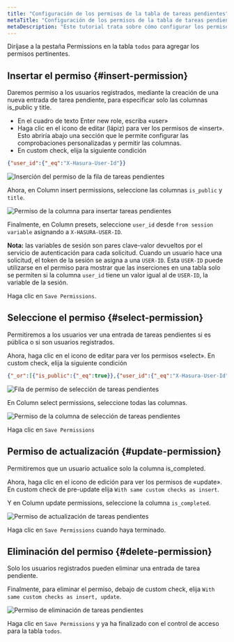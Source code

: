 ```yaml
---
title: "Configuración de los permisos de la tabla de tareas pendientes"
metaTitle: "Configuración de los permisos de la tabla de tareas pendientes | Tutorial de GraphQL de Hasura"
metaDescription: "Este tutorial trata sobre cómo configurar los permisos de la tabla de tareas pendientes para insertar, seleccionar, actualizar y eliminar las operaciones mediante el uso de la consola de Hasura"
---
```


Diríjase a la pestaña Permissions en la tabla `todos` para agregar los permisos pertinentes.

## Insertar el permiso {#insert-permission}

Daremos permiso a los usuarios registrados, mediante la creación de una nueva entrada de tarea pendiente, para especificar solo las columnas is_public y title.

- En el cuadro de texto Enter new role, escriba «user»
- Haga clic en el icono de editar (lápiz) para ver los permisos de «insert». Esto abriría abajo una sección que le permite configurar las comprobaciones personalizadas y permitir las columnas.
- En custom check, elija la siguiente condición

```json
{"user_id":{"_eq":"X-Hasura-User-Id"}}
```

![Inserción del permiso de la fila de tareas pendientes](https://graphql-engine-cdn.hasura.io/learn-hasura/assets/graphql-hasura/todos-table-row-permission-insert.png)

Ahora, en Column insert permissions, seleccione las columnas `is_public` y `title`.

![Permiso de la columna para insertar tareas pendientes](https://graphql-engine-cdn.hasura.io/learn-hasura/assets/graphql-hasura/todos-insert-column-permission.png)

Finalmente, en Column presets, seleccione `user_id` desde `from session variable` asignando a `X-HASURA-USER-ID`.

**Nota:** las variables de sesión son pares clave-valor devueltos por el servicio de autenticación para cada solicitud. Cuando un usuario hace una solicitud, el token de la sesión se asigna a una `USER-ID`. Esta `USER-ID` puede utilizarse en el permiso para mostrar que las inserciones en una tabla solo se permiten si la columna `user_id` tiene un valor igual al de `USER-ID`, la variable de la sesión.

Haga clic en `Save Permissions`.

## Seleccione el permiso {#select-permission}

Permitiremos a los usuarios ver una entrada de tareas pendientes si es pública o si son usuarios registrados.

Ahora, haga clic en el icono de editar para ver los permisos «select». En custom check, elija la siguiente condición

```json
{"_or":[{"is_public":{"_eq":true}},{"user_id":{"_eq":"X-Hasura-User-Id"}}]}
```

![Fila de permiso de selección de tareas pendientes](https://graphql-engine-cdn.hasura.io/learn-hasura/assets/graphql-hasura/todos-select-permission-row.png)

En Column select permissions, seleccione todas las columnas.

![Permiso de la columna de selección de tareas pendientes](https://graphql-engine-cdn.hasura.io/learn-hasura/assets/graphql-hasura/todos-select-permission-column.png)

Haga clic en `Save Permissions`

## Permiso de actualización {#update-permission}

Permitiremos que un usuario actualice solo la columna is_completed.

Ahora, haga clic en el icono de edición para ver los permisos de «update». En custom check de pre-update elija `With same custom checks as insert`.

Y en Column update permissions, seleccione la columna `is_completed`.

![Permiso de actualización de tareas pendientes](https://graphql-engine-cdn.hasura.io/learn-hasura/assets/graphql-hasura/todos-update-permission-pre-update.png)

Haga clic en `Save Permissions` cuando haya terminado.

## Eliminación del permiso {#delete-permission}

Solo los usuarios registrados pueden eliminar una entrada de tarea pendiente.

Finalmente, para eliminar el permiso, debajo de custom check, elija `With same custom checks as insert, update`.

![Permiso de eliminación de tareas pendientes](https://graphql-engine-cdn.hasura.io/learn-hasura/assets/graphql-hasura/todos-delete-permission.png)

Haga clic en `Save Permissions` y ya ha finalizado con el control de acceso para la tabla `todos`.
